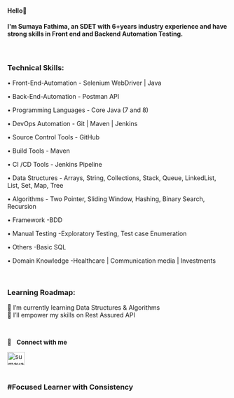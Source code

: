 #### Hello👋

#### I'm Sumaya Fathima, an SDET with 6+years industry experience and have strong skills in Front end and Backend Automation Testing. 

<br>

### Technical Skills: 

• Front-End-Automation - Selenium WebDriver | Java 

• Back-End-Automation - Postman API

• Programming Languages - Core Java (7 and 8)

• DevOps Automation - Git | Maven | Jenkins 

• Source Control Tools - GitHub

• Build Tools - Maven

• CI /CD Tools - Jenkins Pipeline

• Data Structures - Arrays, String, Collections, Stack, Queue, LinkedList, List, Set, Map, Tree

• Algorithms - Two Pointer, Sliding Window, Hashing, Binary Search, Recursion

• Framework -BDD

• Manual Testing -Exploratory Testing, Test case Enumeration

• Others -Basic SQL

• Domain Knowledge -Healthcare | Communication media | Investments

<br>

 ### Learning Roadmap: 
  
  🌱 I’m currently learning Data Structures & Algorithms <br>
  🌱 I’ll empower my skills on Rest Assured API

<br>
  
🔗 &nbsp; **Connect with me**
<p align="left">
<a href="[https://linkedin.com/in/gautamkrishnar](https://www.linkedin.com/in/sumaya-fathima-sdet)" target="blank"><img align="center" src="https://raw.githubusercontent.com/rahuldkjain/github-profile-readme-generator/master/src/images/icons/Social/linked-in-alt.svg" alt="sumayafathima" height="30" width="40" /></a>

 <br>
 <br>
 
### #Focused Learner with Consistency


 
 
